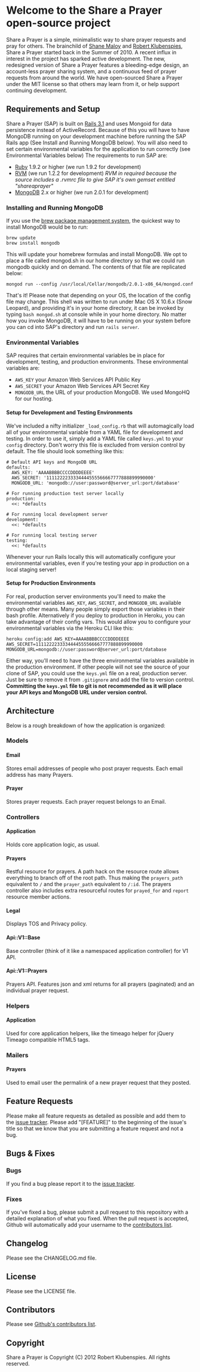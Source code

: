 # Welcome to the Share a Prayer open-source project

Share a Prayer is a simple, minimalistic way to share prayer requests and pray for others. The brainchild of [Shane Maloy][smaloy] and [Robert Klubenspies][rklubenspies], Share a Prayer started back in the Summer of 2010. A recent influx in interest in the project has sparked active development. The new, redesigned version of Share a Prayer features a bleeding-edge design, an account-less prayer sharing system, and a continuous feed of prayer requests from around the world. We have open-sourced Share a Prayer under the MIT license so that others may learn from it, or help support continuing development.

## Requirements and Setup

Share a Prayer (SAP) is built on [Rails 3.1][rails] and uses Mongoid for data persistence instead of ActiveRecord. Because of this you will have to have MongoDB running on your development machine before running the SAP Rails app (See Install and Running MongoDB below). You will also need to set certain environmental variables for the application to run correctly (see Environmental Variables below) The requirements to run SAP are:

* [Ruby][ruby] 1.9.2 or higher (we run 1.9.2 for development)
* [RVM][rvm] (we run 1.2.2 for development) *RVM in required because the source includes a .rvmrc file to give SAP it's own gemset entitled "shareaprayer"*
* [MongoDB][mongodb] 2.x or higher (we run 2.0.1 for development)

### Installing and Running MongoDB
If you use the [brew package management system][brew], the quickest way to install MongoDB would be to run: 

	brew update
	brew install mongodb

This will update your homebrew formulas and install MongoDB. We opt to place a file called mongod.sh in our home directory so that we could run mongodb quickly and on demand. The contents of that file are replicated below:

	mongod run --config /usr/local/Cellar/mongodb/2.0.1-x86_64/mongod.conf

That's it! Please note that depending on your OS, the location of the config file may change. This shell was written to run under Mac OS X 10.6.x (Snow Leopard), and providing it's in your home directory, it can be invoked by typing `bash mongod.sh` at console while in your home directory. No matter how you invoke MongoDB, it will have to be running on your system before you can cd into SAP's directory and run `rails server`.

### Environmental Variables
SAP requires that certain environmental variables be in place for development, testing, and production environments. These environmental variables are:

* `AWS_KEY` your Amazon Web Services API Public Key
* `AWS_SECRET` your Amazon Web Services API Secret Key
* `MONGODB_URL` the URL of your production MongoDB. We used MongoHQ for our hosting.

#### Setup for Development and Testing Environments
We've included a nifty initializer `_load_config.rb` that will automagically load all of your environmental variable from a YAML file for development and testing. In order to use it, simply add a YAML file called `keys.yml` to your `config` directory. Don't worry this file is excluded from version control by default. The file should look something like this:

	# Default API keys and MongoDB URL
	defaults:
	  AWS_KEY: 'AAAABBBBCCCCDDDDEEEE'
	  AWS_SECRET: '1111222233334444555566667777888899990000'
	  MONGODB_URL: 'mongodb://user:password@server_url:port/database'
	
	# For running production test server locally
	production:
	  <<: *defaults
	
	# For running local development server
	development:
	  <<: *defaults
	
	# For running local testing server
	testing:
	  <<: *defaults

Whenever your run Rails locally this will automatically configure your environmental variables, even if you're testing your app in production on a local staging server!

#### Setup for Production Environments
For real, production server environments you'll need to make the environmental variables `AWS_KEY`, `AWS_SECRET`, and `MONGODB_URL` available through other means. Many people simply export those variables in their bash profile. Alternatively if you deploy to production in Heroku, you can take advantage of their config vars. This would allow you to configure your environmental variables via the Heroku CLI like this:

	heroku config:add AWS_KEY=AAAABBBBCCCCDDDDEEEE AWS_SECRET=1111222233334444555566667777888899990000 MONGODB_URL=mongodb://user:password@server_url:port/database

Either way, you'll need to have the three environmental variables available in the production environment. If other people will not see the source of your clone of SAP, you could use the `keys.yml` file on a real, production server. Just be sure to remove it from `.gitignore` and add the file to version control. **Committing the `keys.yml` file to git is not recommended as it will place your API keys and MongoDB URL under version control.**


## Architecture

Below is a rough breakdown of how the application is organized:

### Models

#### Email
Stores email addresses of people who post prayer requests. Each email address has many Prayers.

#### Prayer
Stores prayer requests. Each prayer request belongs to an Email.

### Controllers

#### Application
Holds core application logic, as usual.

#### Prayers
Restful resource for prayers. A path hack on the resource route allows everything to branch off of the root path. Thus making the `prayers_path` equivalent to `/` and the `prayer_path` equivalent to `/:id`. The prayers controller also includes extra resourceful routes for `prayed_for` and `report` resource member actions.

#### Legal
Displays TOS and Privacy policy.

#### Api::V1::Base
Base controller (think of it like a namespaced application controller) for V1 API.

#### Api::V1::Prayers
Prayers API. Features json and xml returns for all prayers (paginated) and an individual prayer request.

### Helpers

#### Application
Used for core application helpers, like the timeago helper for jQuery Timeago compatible HTML5 tags.

### Mailers

#### Prayers
Used to email user the permalink of a new prayer request that they posted.

## Feature Requests

Please make all feature requests as detailed as possible and add them to the [issue tracker][issues]. Please add "[FEATURE]" to the beginning of the issue's title so that we know that you are submitting a feature request and not a bug.

## Bugs & Fixes

### Bugs
If you find a bug please report it to the [issue tracker][issues].

### Fixes
If you've fixed a bug, please submit a pull request to this repository with a detailed explanation of what you fixed. When the pull request is accepted, Github will automatically add your username to the [contributors list][contributors].

## Changelog

Please see the CHANGELOG.md file.

## License

Please see the LICENSE file.

## Contributors

Please see [Github's contributors list][contributors].

## Copyright

Share a Prayer is Copyright (C) 2012 Robert Klubenspies. All rights reserved.

[smaloy]: http://shanemaloy.com/
[rklubenspies]: http://robertklubenspies.com/
[rails]: http://rubyonrails.org/
[ruby]: http://www.ruby-lang.org/
[rvm]: http://beginrescueend.com/
[mongodb]: http://www.mongodb.org/
[brew]: http://mxcl.github.com/homebrew/
[issues]: https://github.com/shareaprayer/shareaprayer/issues
[contributors]: https://github.com/shareaprayer/shareaprayer/contributors